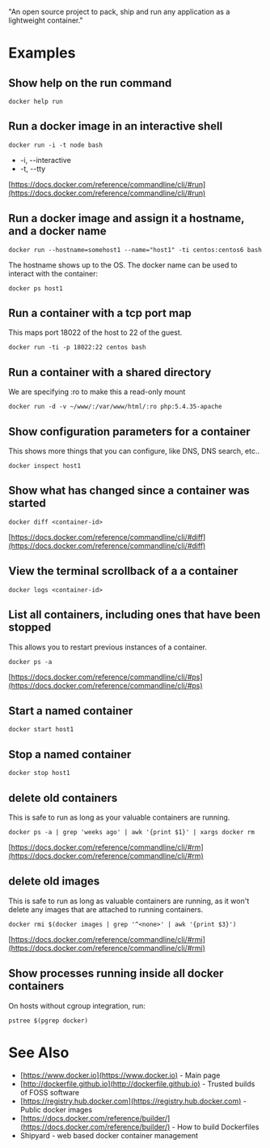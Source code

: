 "An open source project to pack, ship and run any application as a lightweight container."

# Examples
## Show help on the run command

```
docker help run
```

## Run a docker image in an interactive shell

```
docker run -i -t node bash
```

- -i, --interactive
- -t, --tty

[https://docs.docker.com/reference/commandline/cli/#run](https://docs.docker.com/reference/commandline/cli/#run)

## Run a docker image and assign it a hostname, and a docker name

```
docker run --hostname=somehost1 --name="host1" -ti centos:centos6 bash
```

The hostname shows up to the OS.  The docker name can be used to interact with the container:

```
docker ps host1
```

## Run a container with a tcp port map
This maps port 18022 of the host to 22 of the guest.

```
docker run -ti -p 18022:22 centos bash
```

## Run a container with a shared directory
We are specifying :ro to make this a read-only mount

```
docker run -d -v ~/www/:/var/www/html/:ro php:5.4.35-apache
```

## Show configuration parameters for a container
This shows more things that you can configure, like DNS, DNS search, etc..

```
docker inspect host1
```

## Show what has changed since a container was started

```
docker diff <container-id>
```

[https://docs.docker.com/reference/commandline/cli/#diff](https://docs.docker.com/reference/commandline/cli/#diff)

## View the terminal scrollback of a a container

```
docker logs <container-id>
```

## List all containers, including ones that have been stopped
This allows you to restart previous instances of a container.

```
docker ps -a
```

[https://docs.docker.com/reference/commandline/cli/#ps](https://docs.docker.com/reference/commandline/cli/#ps)

## Start a named container

```
docker start host1
```

## Stop a named container

```
docker stop host1
```

## delete old containers
This is safe to run as long as your valuable containers are running.

```
docker ps -a | grep 'weeks ago' | awk '{print $1}' | xargs docker rm
```

[https://docs.docker.com/reference/commandline/cli/#rm](https://docs.docker.com/reference/commandline/cli/#rm)

## delete old images
This is safe to run as long as valuable containers are running, as it won't delete any images that are attached to running containers.

```
docker rmi $(docker images | grep '^<none>' | awk '{print $3}')
```

[https://docs.docker.com/reference/commandline/cli/#rmi](https://docs.docker.com/reference/commandline/cli/#rmi)

## Show processes running inside all docker containers
On hosts without cgroup integration, run:

```
pstree $(pgrep docker)
```

# See Also
- [https://www.docker.io](https://www.docker.io) - Main page
- [http://dockerfile.github.io](http://dockerfile.github.io) - Trusted builds of FOSS software
- [https://registry.hub.docker.com](https://registry.hub.docker.com) - Public docker images
- [https://docs.docker.com/reference/builder/](https://docs.docker.com/reference/builder/) - How to build Dockerfiles
- Shipyard - web based docker container management

